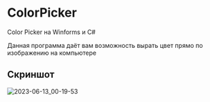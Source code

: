 # ColorPicker
Color Picker на Winforms и C#<br>

Данная программа даёт вам возможность вырать цвет прямо по изображению на компьютере
## Скриншот

![2023-06-13_00-19-53](https://github.com/AntonRls/ColorPicker/assets/74132592/55172ce4-bd0a-4591-b4c0-c17f7dacec4c)

